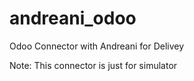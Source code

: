 # andreani_odoo
Odoo Connector with Andreani for Delivey

Note: This connector is just for simulator
